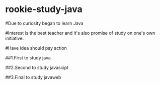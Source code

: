 rookie-study-java
=================

#Due to curiosity began to learn Java

#Interest is the best teacher and it's also promise of study on one's own initiative.

#Have idea should pay action

##1.First to study java 

##2.Second to study javascipt

##3.Final to study javaweb
